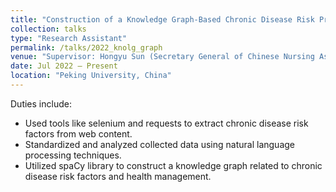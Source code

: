 ```yaml
---
title: "Construction of a Knowledge Graph-Based Chronic Disease Risk Prediction Model and Health Management Pathway in the Context of Big Data (National Natural Science Foundation of China)"
collection: talks
type: "Research Assistant"
permalink: /talks/2022_knolg_graph
venue: "Supervisor: Hongyu Sun (Secretary General of Chinese Nursing Association)"
date: Jul 2022 – Present
location: "Peking University, China"
---
```

Duties include: 
* Used tools like selenium and requests to extract chronic disease risk factors from web content.
* Standardized and analyzed collected data using natural language processing techniques.
* Utilized spaCy library to construct a knowledge graph related to chronic disease risk factors and health management.

